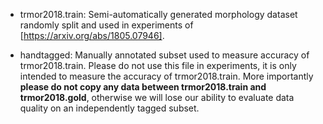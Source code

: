 * trmor2018.train: Semi-automatically generated morphology dataset randomly split and used
  in experiments of [https://arxiv.org/abs/1805.07946].

* handtagged: Manually annotated subset used to measure accuracy of trmor2018.train. Please
  do not use this file in experiments, it is only intended to measure the accuracy of
  trmor2018.train. More importantly **please do not copy any data between trmor2018.train
  and trmor2018.gold**, otherwise we will lose our ability to evaluate data quality on an
  independently tagged subset.
